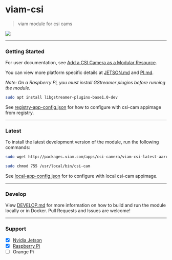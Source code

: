 # viam-csi
> viam module for csi cams

![](./etc/viam-server.png)

___

### Getting Started

For user documentation, see [Add a CSI Camera as a Modular Resource](https://docs.viam.com/extend/modular-resources/examples/csi/).

You can view more platform specific details at [JETSON.md](./doc/JETSON.md) and [PI.md](./doc/PI.md).

_Note: On a Raspberry Pi, you must install GStreamer plugins before running the module._

```bash
sudo apt install libgstreamer-plugins-base1.0-dev 
```

See [registry-app-config.json](./etc/registry-app-config.json) for how to configure with csi-cam appimage from registry.

___

### Latest

To install the latest development version of the module, run the following commands:
```bash
sudo wget http://packages.viam.com/apps/csi-camera/viam-csi-latest-aarch64.AppImage -O /usr/local/bin/csi-cam
```

```bash
sudo chmod 755 /usr/local/bin/csi-cam
```

See [local-app-config.json](./etc/local-app-config.json) for to configure with local csi-cam appimage.
___

### Develop

View [DEVELOP.md](./doc/DEVELOP.md) for more information on how to build and run the module locally or in Docker. Pull Requests and Issues are welcome!

___

### Support

- [x] [Nvidia Jetson](./doc/JETSON.md)
- [x] [Raspberry Pi](./doc/PI.md)
- [ ] Orange Pi
